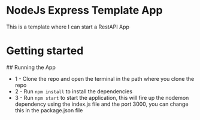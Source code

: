 # NodeJs Express Template App
This is a template where I can start a RestAPI App

# Getting started

## Running the App

* 1 - Clone the repo and open the terminal in the path where you clone the repo
* 2 - Run `npm install` to install the dependencies
* 3 - Run `npm start` to start the application, this will fire up the nodemon dependency using the index.js file and the port 3000, you can change this in the package.json file
